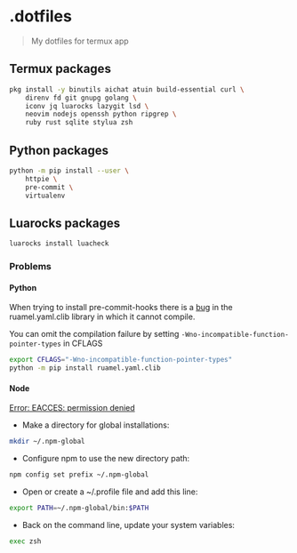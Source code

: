 # .dotfiles
> My dotfiles for termux app

## Termux packages

```bash
pkg install -y binutils aichat atuin build-essential curl \
    direnv fd git gnupg golang \
    iconv jq luarocks lazygit lsd \
    neovim nodejs openssh python ripgrep \
    ruby rust sqlite stylua zsh
```

## Python packages

```bash
python -m pip install --user \
    httpie \
    pre-commit \
    virtualenv
```

## Luarocks packages

```bash
luarocks install luacheck
```

### Problems

#### Python

When trying to install pre-commit-hooks there is a [bug](https://github.com/termux/termux-packages/issues/16746)
in the ruamel.yaml.clib library in which it cannot
compile.

You can omit the compilation failure by setting
`-Wno-incompatible-function-pointer-types` in CFLAGS

```bash
export CFLAGS="-Wno-incompatible-function-pointer-types"
python -m pip install ruamel.yaml.clib
```

#### Node
[Error: EACCES: permission denied](https://stackoverflow.com/a/49714908)

- Make a directory for global installations:
```bash
mkdir ~/.npm-global
```
- Configure npm to use the new directory path:
```bash
npm config set prefix ~/.npm-global
```
- Open or create a ~/.profile file and add this line:
```bash
export PATH=~/.npm-global/bin:$PATH
```
- Back on the command line, update your system variables:
```bash
exec zsh
```
